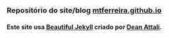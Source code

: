 ### Repositório do site/blog [mtferreira.github.io](https://mtferreira.github.io)

#### Este site usa [Beautiful Jekyll](https://deanattali.com/beautiful-jekyll/) criado por [Dean Attali](https://github.com/daattali).